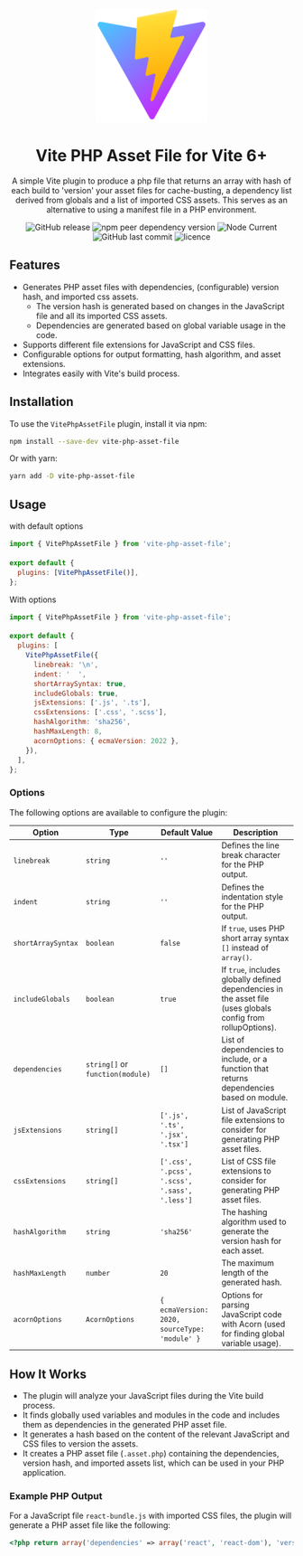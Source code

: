<div align="center">
  <a href="https://vitejs.dev/">
    <img width="200" height="200" hspace="10" src="vite-logo.svg" alt="vite logo" />
  </a>
  <h1>️Vite PHP Asset File for Vite 6+</h1>
  <p>
A simple Vite plugin to produce a php file that returns an array with hash of each build to 'version' your asset files for cache-busting, a dependency list derived from globals and a list of imported
CSS assets. This serves as an alternative to using a manifest file in a PHP environment.
</p>
  <img src="https://img.shields.io/github/v/release/mrOttoW/vite-php-asset-file" alt="GitHub release" />
  <img src="https://img.shields.io/npm/dependency-version/vite-php-asset-file/peer/vite" alt="npm peer dependency version" />
  <img alt="Node Current" src="https://img.shields.io/node/v/vite-php-asset-file">
  <img src="https://img.shields.io/github/last-commit/mrOttoW/vite-php-asset-file" alt="GitHub last commit"/>
  <img src="https://img.shields.io/npm/l/vite-php-asset-file" alt="licence" />
</div>

## Features

- Generates PHP asset files with dependencies, (configurable) version hash, and imported css assets.
  - The version hash is generated based on changes in the JavaScript file and all its imported CSS assets.
  - Dependencies are generated based on global variable usage in the code.
- Supports different file extensions for JavaScript and CSS files.
- Configurable options for output formatting, hash algorithm, and asset extensions.
- Integrates easily with Vite's build process.

## Installation

To use the `VitePhpAssetFile` plugin, install it via npm:

```bash
npm install --save-dev vite-php-asset-file
```

Or with yarn:

```bash
yarn add -D vite-php-asset-file
```

## Usage

with default options

```js
import { VitePhpAssetFile } from 'vite-php-asset-file';

export default {
  plugins: [VitePhpAssetFile()],
};
```

With options

```js
import { VitePhpAssetFile } from 'vite-php-asset-file';

export default {
  plugins: [
    VitePhpAssetFile({
      linebreak: '\n',
      indent: '  ',
      shortArraySyntax: true,
      includeGlobals: true,
      jsExtensions: ['.js', '.ts'],
      cssExtensions: ['.css', '.scss'],
      hashAlgorithm: 'sha256',
      hashMaxLength: 8,
      acornOptions: { ecmaVersion: 2022 },
    }),
  ],
};
```

### Options

The following options are available to configure the plugin:

| Option             | Type                             | Default Value                                  | Description                                                                                                   |
| ------------------ | -------------------------------- | ---------------------------------------------- | ------------------------------------------------------------------------------------------------------------- |
| `linebreak`        | `string`                         | `''`                                           | Defines the line break character for the PHP output.                                                          |
| `indent`           | `string`                         | `''`                                           | Defines the indentation style for the PHP output.                                                             |
| `shortArraySyntax` | `boolean`                        | `false`                                        | If `true`, uses PHP short array syntax `[]` instead of `array()`.                                             |
| `includeGlobals`   | `boolean`                        | `true`                                         | If `true`, includes globally defined dependencies in the asset file (uses globals config from rollupOptions). |
| `dependencies`     | `string[]` or `function(module)` | `[]`                                           | List of dependencies to include, or a function that returns dependencies based on module.                     |
| `jsExtensions`     | `string[]`                       | `['.js', '.ts', '.jsx', '.tsx']`               | List of JavaScript file extensions to consider for generating PHP asset files.                                |
| `cssExtensions`    | `string[]`                       | `['.css', '.pcss', '.scss', '.sass', '.less']` | List of CSS file extensions to consider for generating PHP asset files.                                       |
| `hashAlgorithm`    | `string`                         | `'sha256'`                                     | The hashing algorithm used to generate the version hash for each asset.                                       |
| `hashMaxLength`    | `number`                         | `20`                                           | The maximum length of the generated hash.                                                                     |
| `acornOptions`     | `AcornOptions`                   | `{ ecmaVersion: 2020, sourceType: 'module' }`  | Options for parsing JavaScript code with Acorn (used for finding global variable usage).                      |

## How It Works

- The plugin will analyze your JavaScript files during the Vite build process.
- It finds globally used variables and modules in the code and includes them as dependencies in the generated PHP asset file.
- It generates a hash based on the content of the relevant JavaScript and CSS files to version the assets.
- It creates a PHP asset file (`.asset.php`) containing the dependencies, version hash, and imported assets list, which can be used in your PHP application.

### Example PHP Output

For a JavaScript file `react-bundle.js` with imported CSS files, the plugin will generate a PHP asset file like the following:

```php
<?php return array('dependencies' => array('react', 'react-dom'), 'version' => '00472e96f3e2edf6bdc4', 'assets' => array('react-bundle.css'));
```
